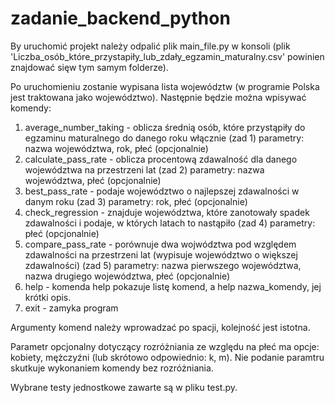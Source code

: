 # zadanie_backend_python
By uruchomić projekt należy odpalić plik main_file.py w konsoli (plik 'Liczba_osób_które_przystapiły_lub_zdały_egzamin_maturalny.csv' powinien znajdować sięw tym samym folderze).

Po uruchomieniu zostanie wypisana lista województw (w programie Polska jest traktowana jako województwo).
Następnie będzie można wpisywać komendy:

1) average_number_taking  - oblicza średnią osób, które przystąpiły do egzaminu maturalnego do danego roku włącznie (zad 1)
      parametry: nazwa województwa, rok, płeć (opcjonalnie)
2) calculate_pass_rate  - oblicza procentową zdawalność dla danego województwa na przestrzeni lat (zad 2)
      parametry: nazwa województwa, płeć (opcjonalnie)
3) best_pass_rate  - podaje województwo o najlepszej zdawalności w danym roku (zad 3)
      parametry: rok, płeć (opcjonalnie)
4) check_regression  - znajduje województwa, które zanotowały spadek zdawalności i podaje, w których latach to nastąpiło (zad 4)
      parametry: płeć (opcjonalnie)
5) compare_pass_rate  - porównuje dwa wojwództwa pod względem zdawalności na przestrzeni lat (wypisuje województwo o większej zdawalności)    (zad 5)
      parametry: nazwa pierwszego województwa, nazwa drugiego województwa, płeć (opcjonalnie)
6) help  - komenda help pokazuje listę komend, a help nazwa_komendy, jej krótki opis.
7) exit  - zamyka program

Argumenty komend należy wprowadzać po spacji, kolejność jest istotna.

Parametr opcjonalny dotyczący rozróżniania ze względu na płeć ma opcje:  kobiety, mężczyźni (lub skrótowo odpowiednio: k, m). Nie podanie paramtru skutkuje wykonaniem komendy bez rozróżniania.

Wybrane testy jednostkowe zawarte są w pliku test.py.




